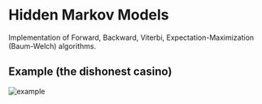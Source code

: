 # Hidden Markov Models

Implementation of Forward, Backward, Viterbi, Expectation-Maximization (Baum-Welch)
algorithms.

## Example (the dishonest casino)
![example](https://i.imgur.com/9HbUlEY.png)
